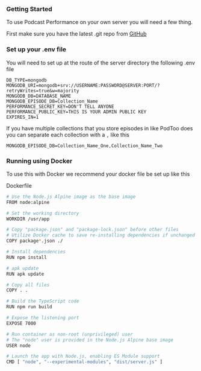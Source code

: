 ### Getting Started
To use Podcast Performance on your own server you will need a few thing.

First make sure you have the latest .git repo from <a alt="GitHub Repo" href="https://github.com/podtoo/podcast-performance" target="_blank">GitHub</a>

### Set up your .env file
You will need to set up at the route of the server directory the following .env file

```env
DB_TYPE=mongodb
MONGODB_URI=mongodb+srv://USERNAME:PASSWORD@SERVER:PORT/?retryWrites=true&w=majority
MONGODB_DB=DATABASE_NAME
MONGODB_EPISODE_DB=Collection_Name
PERFORMANCE_SECRET_KEY=DON'T TELL ANYONE
PERFORMANCE_PUBLIC_KEY=THIS IS YOUR ADMIN PUBLIC KEY
EXPIRES_IN=1
```

If you have multiple collections that you store episodes in like PodToo does you can separate each collection with a `,` like this

```env
MONGODB_EPISODE_DB=Collection_Name_One,Collection_Name_Two
```

### Running using Docker
To use this with Docker we recommend your docker file be set up like this

Dockerfile
```sh
# Use the Node.js Alpine image as the base image
FROM node:alpine

# Set the working directory
WORKDIR /usr/app

# Copy "package.json" and "package-lock.json" before other files
# Utilize Docker cache to save re-installing dependencies if unchanged
COPY package*.json ./

# Install dependencies
RUN npm install

# apk update
RUN apk update

# Copy all files
COPY . .

# Build the TypeScript code
RUN npm run build

# Expose the listening port
EXPOSE 7000

# Run container as non-root (unprivileged) user
# The "node" user is provided in the Node.js Alpine base image
USER node

# Launch the app with Node.js, enabling ES Module support
CMD [ "node", "--experimental-modules", "dist/server.js" ]
```